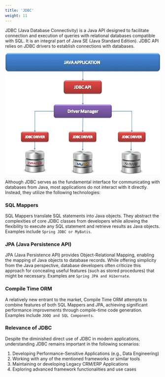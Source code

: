 ```yaml
---
title: 'JDBC'
weight: 11
--- 
```


JDBC (Java Database Connectivity) is a Java API designed to facilitate connection and execution of queries with relational databases compatible with SQL. It is an integral part of Java SE (Java Standard Edition). JDBC API relies on JDBC drivers to establish connections with databases.

![JDBC Architecture](./Java_jdbc.webp "JDBC Architecture")

Although JDBC serves as the fundamental interface for communicating with databases from Java, most applications do not interact with it directly. Instead, they utilize the following technologies:

### SQL Mappers

SQL Mappers translate SQL statements into Java objects. They abstract the complexities of core JDBC classes from developers while allowing the flexibility to execute any SQL statement and retrieve results as Java objects. Examples include `Spring JDBC or MyBatis`.

### JPA (Java Persistence API)

JPA (Java Persistence API) provides Object-Relational Mapping, enabling the mapping of Java objects to database records. While offering simplicity from the Java perspective, database developers often criticize this approach for concealing useful features (such as stored procedures) that might be necessary. Examples are `Spring JPA and Hibernate`.

### Compile Time ORM

A relatively new entrant to the market, Compile Time ORM attempts to combine features of both SQL Mappers and JPA, achieving significant performance improvements through compile-time code generation. Examples include `JOOQ and SQL Components`.

### Relevance of JDBC

Despite the diminished direct use of JDBC in modern applications, understanding JDBC remains important in the following scenarios:

1. Developing Performance-Sensitive Applications (e.g., Data Engineering)
2. Working with any of the mentioned frameworks or similar tools
3. Maintaining or developing Legacy CRM/ERP Applications
4. Exploring advanced framework functionalities and use cases
